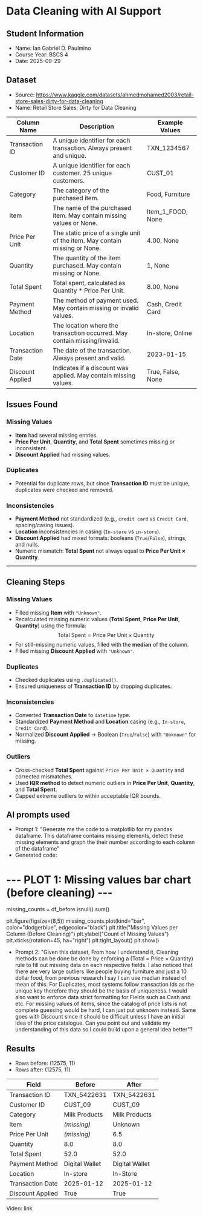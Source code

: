 # Data Cleaning with AI Support

## Student Information
- Name: Ian Gabriel D. Paulmino
- Course Year: BSCS 4
- Date: 2025-09-29

## Dataset
- Source: https://www.kaggle.com/datasets/ahmedmohamed2003/retail-store-sales-dirty-for-data-cleaning
- Name: Retail Store Sales: Dirty for Data Cleaning

| Column Name       | Description                                                                 | Example Values            |
|-------------------|-----------------------------------------------------------------------------|---------------------------|
| Transaction ID    | A unique identifier for each transaction. Always present and unique.        | TXN_1234567               |
| Customer ID       | A unique identifier for each customer. 25 unique customers.                 | CUST_01                   |
| Category          | The category of the purchased item.                                         | Food, Furniture           |
| Item              | The name of the purchased item. May contain missing values or None.         | Item_1_FOOD, None         |
| Price Per Unit    | The static price of a single unit of the item. May contain missing or None. | 4.00, None                |
| Quantity          | The quantity of the item purchased. May contain missing or None.            | 1, None                   |
| Total Spent       | Total spent, calculated as Quantity * Price Per Unit.                       | 8.00, None                |
| Payment Method    | The method of payment used. May contain missing or invalid values.          | Cash, Credit Card         |
| Location          | The location where the transaction occurred. May contain missing/invalid.   | In-store, Online          |
| Transaction Date  | The date of the transaction. Always present and valid.                      | 2023-01-15                |
| Discount Applied  | Indicates if a discount was applied. May contain missing values.            | True, False, None         |




## Issues Found

### Missing Values
- **Item** had several missing entries.  
- **Price Per Unit**, **Quantity**, and **Total Spent** sometimes missing or inconsistent.  
- **Discount Applied** had missing values.  

### Duplicates
- Potential for duplicate rows, but since **Transaction ID** must be unique, duplicates were checked and removed.  

### Inconsistencies
- **Payment Method** not standardized (e.g., `credit card` vs `Credit Card`, spacing/casing issues).  
- **Location** inconsistencies in casing (`In-store` vs `in-store`).  
- **Discount Applied** had mixed formats: booleans (`True`/`False`), strings, and nulls.  
- Numeric mismatch: **Total Spent** not always equal to **Price Per Unit × Quantity**.  

---

## Cleaning Steps

### Missing Values
- Filled missing **Item** with `"Unknown"`.  
- Recalculated missing numeric values (**Total Spent**, **Price Per Unit**, **Quantity**) using the formula:  
$$
\text{Total Spent} = \text{Price Per Unit} \times \text{Quantity}
$$
- For still-missing numeric values, filled with the **median** of the column.  
- Filled missing **Discount Applied** with `"Unknown"`.  

### Duplicates
- Checked duplicates using `.duplicated()`.  
- Ensured uniqueness of **Transaction ID** by dropping duplicates.  

### Inconsistencies
- Converted **Transaction Date** to `datetime` type.  
- Standardized **Payment Method** and **Location** casing (e.g., `In-store`, `Credit Card`).  
- Normalized **Discount Applied** → Boolean (`True`/`False`) with `"Unknown"` for missing.  

### Outliers
- Cross-checked **Total Spent** against `Price Per Unit × Quantity` and corrected mismatches.  
- Used **IQR method** to detect numeric outliers in **Price Per Unit**, **Quantity**, and **Total Spent**.  
- Capped extreme outliers to within acceptable IQR bounds.  


## AI prompts used
- Prompt 1: "Generate me the code to a matplotlib for my pandas dataframe. This dataframe contains missing elements, detect these missing elements and graph the their number according to each column of the dataframe"
- Generated code:
# --- PLOT 1: Missing values bar chart (before cleaning) ---
missing_counts = df_before.isnull().sum()

plt.figure(figsize=(8,5))
missing_counts.plot(kind="bar", color="dodgerblue", edgecolor="black")
plt.title("Missing Values per Column (Before Cleaning)")
plt.ylabel("Count of Missing Values")
plt.xticks(rotation=45, ha="right")
plt.tight_layout()
plt.show()

- Prompt 2: "Given this dataset, From how I understand it, Cleaning methods can be done be done by enforcing a (Total = Price × Quantity) rule to fill out missing data on each respective fields. I also noticed that there are very large outliers like people buying furniture and just a 10 dollar food, from previous research I say I can use median instead of mean of this. For Duplicates, most systems follow transaction Ids as the unique key therefore they should be the basis of uniqueness. I would also want to enforce data strict formatting for Fields such as Cash and etc. For missing values of items, since the catalog of price lists is not complete guessing would be hard, I can just put unknown instead. Same goes with Discount since it should be difficult unless I have an initial idea of the price catalogue.
Can you point out and validate my understanding of this data so I could build upon a general idea better"? 

## Results
- Rows before: (12575, 11)
- Rows after: (12575, 11)

| Field            | Before        | After         |
|------------------|---------------|---------------|
| Transaction ID   | TXN_5422631   | TXN_5422631   |
| Customer ID      | CUST_09       | CUST_09       |
| Category         | Milk Products | Milk Products |
| Item             | *(missing)*   | Unknown       |
| Price Per Unit   | *(missing)*   | 6.5           |
| Quantity         | 8.0           | 8.0           |
| Total Spent      | 52.0          | 52.0          |
| Payment Method   | Digital Wallet| Digital Wallet|
| Location         | In-store      | In-Store      |
| Transaction Date | 2025-01-12    | 2025-01-12    |
| Discount Applied | True          | True          |



Video: link